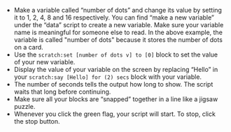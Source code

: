- Make a variable called “number of dots” and change its value by setting it
  to 1, 2, 4, 8 and 16 respectively.
  You can find “make a new variable” under the “data” script to create a new
  variable.
  Make sure your variable name is meaningful for someone else to read.
  In the above example, the variable is called "number of dots" because
  it stores the number of dots on a card.
- Use the `scratch:set [number of dots v] to [0]` block to set the value of
  your new variable.
- Display the value of your variable on the screen by replacing “Hello” in
  your `scratch:say [Hello] for (2) secs` block with your variable.
- The number of seconds tells the output how long to show.
  The script waits that long before continuing.
- Make sure all your blocks are “snapped” together in a line like a jigsaw
  puzzle.
- Whenever you click the green flag, your script will start.
  To stop, click the stop button.
